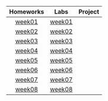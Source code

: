 | Homeworks  |Labs  |Project  |
| :------------: |:----------:| :-----:|
| [week01](homework/week01) | [week01](lab/Lab1) | |
| [week02](homework/week02) | [week02](lab/Lab2) | |
| [week03](homework/week03) | [week03](lab/Lab3) | |
| [week04](homework/week04) | [week04](lab/Lab4) | |
| [week05](homework/week05) | [week05](lab/Lab5) | |
| [week06](homework/week06) | [week06](lab/Lab6) | |
| [week07](homework/week07) | [week07](lab/Lab7) | |
| [week08](homework/week08) | [week08](lab/Lab8) | |
